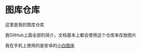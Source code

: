 # 图库仓库
这里是我的图库仓库

我GitHub上面全部的简介，文档基本上都会使用这个仓库来存放图片

我在手机上使用的是安卓的[小白图床](https://www.coolapk.com/apk/com.lwjlol.imagehosting)
